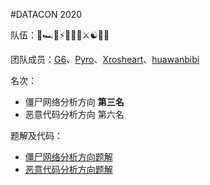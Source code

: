 #DATACON 2020

队伍：🔱🏎️🏁⚡️🥬🤯🔥⚔️☯️👮‍♀️

团队成员：[G6](https://github.com/GANGE666)、[Pyro](https://github.com/Le0nn)、[Xrosheart](https://github.com/xros-wyz)、[huawanbibi](https://github.com/huawanbibi)

名次：

- 僵尸网络分析方向 **第三名**
- 恶意代码分析方向 第六名

题解及代码：

- [僵尸网络分析方向题解](./botnet/)
- [恶意代码分析方向题解](./malware/)


